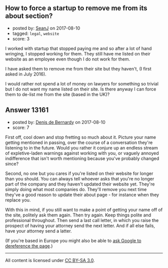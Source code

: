 ## How to force a startup to remove me from its about section?

- posted by: [SeanJ](https://stackexchange.com/users/3029947/seanj) on 2017-08-10
- tagged: `legal`, `website`
- score: 3

I worked with startup that stopped paying me and so after a lot of hand wringing, I stopped working for them.  They still have me listed on their website as an employee even though I do not work for them.

I have asked them to remove me from their site but they haven't, (I first asked in July 2016).

I would rather not spend a lot of money on lawyers for something so trivial but I do not want my name listed on their site.  Is there anyway I can force them to de-list me from the site (based in the UK)?  


## Answer 13161

- posted by: [Denis de Bernardy](https://stackexchange.com/users/182468/denis-de-bernardy) on 2017-08-10
- score: 7

First off, cool down and stop fretting so much about it. Picture your name getting mentioned in passing, over the course of a conversation they're listening to in the future. Would you rather it conjure up an endless stream of expletive-laden warnings against working with you, or vaguely annoyed indifference that isn't worth mentioning because you've probably changed since?

Second, no one but you cares if you're listed on their website for longer than you should. You can always tell whoever asks that you're no longer part of the company and they haven't updated their website yet. They're simply doing what most companies do. They'll remove you next time they've a good reason to update their about page - for instance when they replace you.

With this in mind, if you still want to make a point of getting your name off of the site, politely ask them again. Then try again. Keep things polite and professional throughout. Then send a last call letter, in which you raise the prospect of having your attorney send the next letter. And if all else fails, have your attorney send a latter.

(If you're based in Europe you might also be able to [ask Google to dereference the page](https://en.wikipedia.org/wiki/Right_to_be_forgotten).)



---

All content is licensed under [CC BY-SA 3.0](https://creativecommons.org/licenses/by-sa/3.0/).
